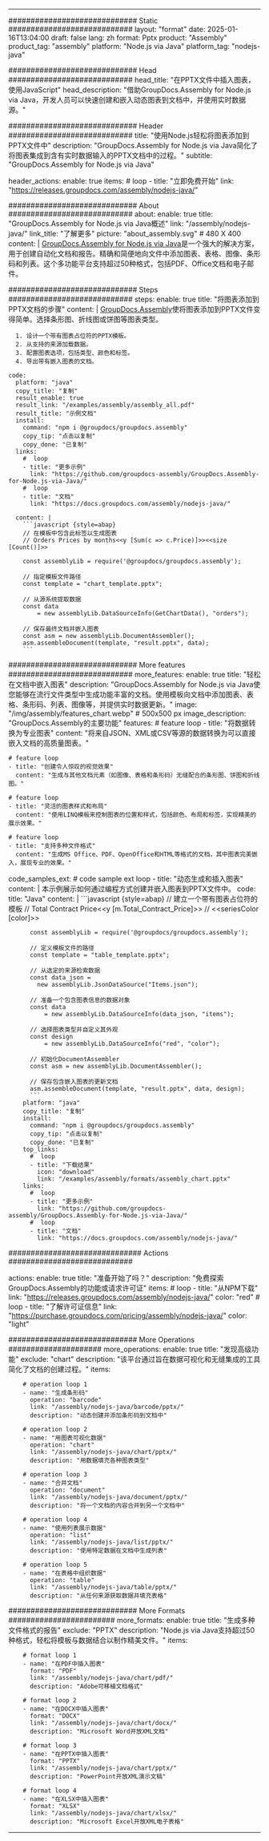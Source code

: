 



---
############################# Static ############################
layout: "format"
date:  2025-01-16T13:04:00
draft: false
lang: zh
format: Pptx
product: "Assembly"
product_tag: "assembly"
platform: "Node.js via Java"
platform_tag: "nodejs-java"

############################# Head ############################
head_title: "在PPTX文件中插入图表，使用JavaScript"
head_description: "借助GroupDocs.Assembly for Node.js via Java，开发人员可以快速创建和嵌入动态图表到文档中，并使用实时数据源。"

############################# Header ############################
title: "使用Node.js轻松将图表添加到PPTX文件中" 
description: "GroupDocs.Assembly for Node.js via Java简化了将图表集成到含有实时数据输入的PPTX文档中的过程。"
subtitle: "GroupDocs.Assembly for Node.js via Java" 

header_actions:
  enable: true
  items:
    #  loop
    - title: "立即免费开始"
      link: "https://releases.groupdocs.com/assembly/nodejs-java/"
      
############################# About ############################
about:
    enable: true
    title: "GroupDocs.Assembly for Node.js via Java概述"
    link: "/assembly/nodejs-java/"
    link_title: "了解更多"
    picture: "about_assembly.svg" # 480 X 400
    content: |
       [GroupDocs.Assembly for Node.js via Java](/assembly/nodejs-java/)是一个强大的解决方案，用于创建自动化文档和报告。精确和简便地向文件中添加图表、表格、图像、条形码和列表。这个多功能平台支持超过50种格式，包括PDF、Office文档和电子邮件。

############################# Steps ############################
steps:
    enable: true
    title: "将图表添加到PPTX文档的步骤"
    content: |
      [GroupDocs.Assembly](/assembly/nodejs-java/)使将图表添加到PPTX文件变得简单。选择条形图、折线图或饼图等图表类型。
      
      1. 设计一个带有图表占位符的PPTX模板。
      2. 从支持的来源加载数据。
      3. 配置图表选项，包括类型、颜色和标签。
      4. 导出带有嵌入图表的文档。
   
    code:
      platform: "java"
      copy_title: "复制"
      result_enable: true
      result_link: "/examples/assembly/assembly_all.pdf"
      result_title: "示例文档"
      install:
        command: "npm i @groupdocs/groupdocs.assembly"
        copy_tip: "点击以复制"
        copy_done: "已复制"
      links:
        #  loop
        - title: "更多示例"
          link: "https://github.com/groupdocs-assembly/GroupDocs.Assembly-for-Node.js-via-Java/"
        #  loop
        - title: "文档"
          link: "https://docs.groupdocs.com/assembly/nodejs-java/"
          
      content: |
        ```javascript {style=abap}
        // 在模板中包含此标签以生成图表
        // Orders Prices by months<<y [Sum(c => c.Price)]>><<size [Count()]>>
    
        const assemblyLib = require('@groupdocs/groupdocs.assembly');

        // 指定模板文件路径
        const template = "chart_template.pptx";

        // 从源系统提取数据
        const data 
            = new assemblyLib.DataSourceInfo(GetChartData(), "orders");

        // 保存最终文档并嵌入图表
        const asm = new assemblyLib.DocumentAssembler();
        asm.assembleDocument(template, "result.pptx", data);
        ```           

############################# More features ############################
more_features:
  enable: true
  title: "轻松在文档中嵌入图表"
  description: "GroupDocs.Assembly for Node.js via Java使您能够在流行文件类型中生成功能丰富的文档。使用模板向文档中添加图表、表格、条形码、列表、图像等，并提供实时数据更新。"
  image: "/img/assembly/features_chart.webp" # 500x500 px
  image_description: "GroupDocs.Assembly的主要功能"
  features:
    # feature loop
    - title: "将数据转换为专业图表"
      content: "将来自JSON、XML或CSV等源的数据转换为可以直接嵌入文档的高质量图表。"

    # feature loop
    - title: "创建令人惊叹的视觉效果"
      content: "生成与其他文档元素（如图像、表格和条形码）无缝配合的条形图、饼图和折线图。"

    # feature loop
    - title: "灵活的图表样式和布局"
      content: "使用LINQ模板来控制图表的位置和样式，包括颜色、布局和标签，实现精美的展示效果。"

    # feature loop
    - title: "支持多种文件格式"
      content: "生成MS Office、PDF、OpenOffice和HTML等格式的文档，其中图表完美嵌入，展现专业的效果。"
      
  code_samples_ext:
    # code sample ext loop
    - title: "动态生成和插入图表"
      content: |
        本示例展示如何通过编程方式创建并嵌入图表到PPTX文件中。
      code:
        title: "Java"
        content: |
          ```javascript {style=abap}
          // 建立一个带有图表占位符的模板
          // Total Contract Price<<y [m.Total_Contract_Price]>>
          // <<seriesColor [color]>>
          
          const assemblyLib = require('@groupdocs/groupdocs.assembly');

          // 定义模板文件的路径
          const template = "table_template.pptx";

          // 从选定的来源检索数据
          const data_json = 
            new assemblyLib.JsonDataSource("Items.json");

          // 准备一个包含图表信息的数据对象
          const data 
              = new assemblyLib.DataSourceInfo(data_json, "items");

          // 选择图表类型并自定义其外观
          const design 
              = new assemblyLib.DataSourceInfo("red", "color");

          // 初始化DocumentAssembler
          const asm = new assemblyLib.DocumentAssembler();

          // 保存包含嵌入图表的更新文档
          asm.assembleDocument(template, "result.pptx", data, design);
          ```
        platform: "java"
        copy_title: "复制"
        install:
          command: "npm i @groupdocs/groupdocs.assembly"
          copy_tip: "点击以复制"
          copy_done: "已复制"
        top_links:
          #  loop
          - title: "下载结果"
            icon: "download"
            link: "/examples/assembly/formats/assembly_chart.pptx"
        links:
          #  loop
          - title: "更多示例"
            link: "https://github.com/groupdocs-assembly/GroupDocs.Assembly-for-Node.js-via-Java/"
          #  loop
          - title: "文档"
            link: "https://docs.groupdocs.com/assembly/nodejs-java/"
            

            


############################## Actions ############################

actions:
  enable: true
  title: "准备开始了吗？"
  description: "免费探索GroupDocs.Assembly的功能或请求许可证"
  items:
    #  loop
    - title: "从NPM下载"
      link: "https://releases.groupdocs.com/assembly/nodejs-java/"
      color: "red"
        #  loop
    - title: "了解许可证信息"
      link: "https://purchase.groupdocs.com/pricing/assembly/nodejs-java/"
      color: "light"


############################# More Operations #####################
more_operations:
    enable: true
    title: "发现高级功能"
    exclude: "chart"
    description: "该平台通过旨在数据可视化和无缝集成的工具简化了文档的创建过程。"
    items: 
          
        # operation loop 1
        - name: "生成条形码"
          operation: "barcode"
          link: "/assembly/nodejs-java/barcode/pptx/"
          description: "动态创建并添加条形码到文档中"

        # operation loop 2
        - name: "用图表可视化数据"
          operation: "chart"
          link: "/assembly/nodejs-java/chart/pptx/"
          description: "用数据填充各种图表类型"

        # operation loop 3
        - name: "合并文档"
          operation: "document"
          link: "/assembly/nodejs-java/document/pptx/"
          description: "将一个文档的内容合并到另一个文档中"

        # operation loop 4
        - name: "使用列表展示数据"
          operation: "list"
          link: "/assembly/nodejs-java/list/pptx/"
          description: "使用特定数据在文档中生成列表"

        # operation loop 5
        - name: "在表格中组织数据"
          operation: "table"
          link: "/assembly/nodejs-java/table/pptx/"
          description: "从任何来源获取数据并填充表格"
         
          
############################# More Formats ########################
more_formats:
    enable: true
    title: "生成多种文件格式的报告"
    exclude: "PPTX"
    description: "Node.js via Java支持超过50种格式，轻松将模板与数据结合以制作精美文件。"
    items: 
          
        # format loop 1
        - name: "在PDF中插入图表"
          format: "PDF"
          link: "/assembly/nodejs-java/chart/pdf/"
          description: "Adobe可移植文档格式"
          
        # format loop 2
        - name: "在DOCX中插入图表"
          format: "DOCX"
          link: "/assembly/nodejs-java/chart/docx/"
          description: "Microsoft Word开放XML文档"
          
        # format loop 3
        - name: "在PPTX中插入图表"
          format: "PPTX"
          link: "/assembly/nodejs-java/chart/pptx/"
          description: "PowerPoint开放XML演示文稿"
          
        # format loop 4
        - name: "在XLSX中插入图表"
          format: "XLSX"
          link: "/assembly/nodejs-java/chart/xlsx/"
          description: "Microsoft Excel开放XML电子表格"


          

---